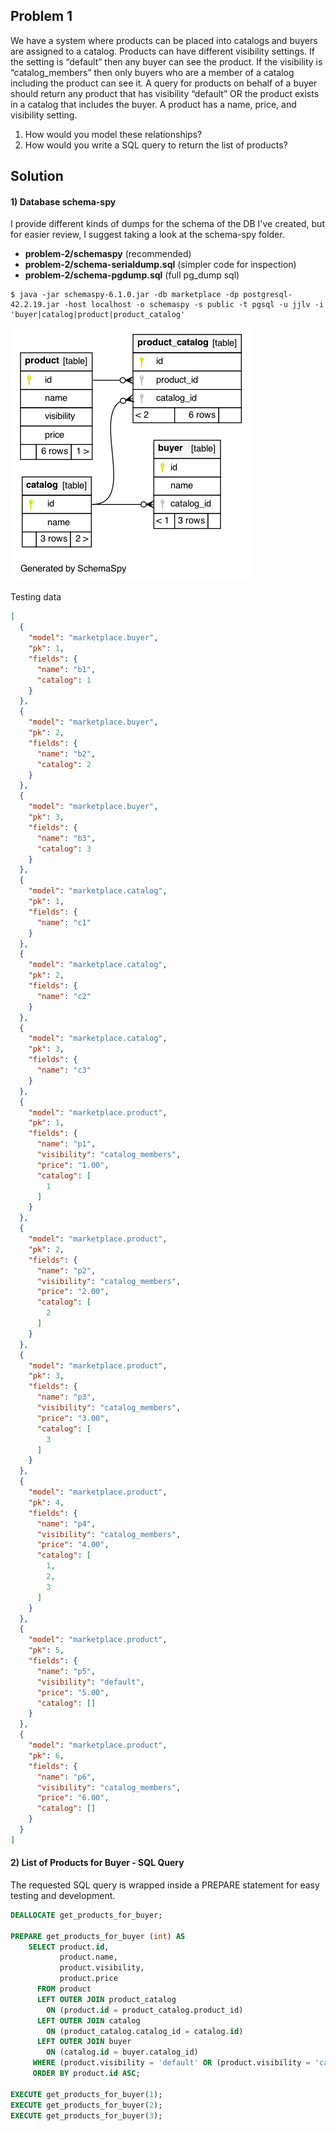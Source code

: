 ## Problem 1

We have a system where products can be placed into catalogs and buyers are assigned to a
catalog. Products can have different visibility settings. If the setting is “default” then any buyer
can see the product. If the visibility is “catalog_members” then only buyers who are a member of
a catalog including the product can see it. A query for products on behalf of a buyer should
return any product that has visibility “default” OR the product exists in a catalog that includes
the buyer. A product has a name, price, and visibility setting.

1. How would you model these relationships?
2. How would you write a SQL query to return the list of products?

## Solution

#### 1) Database schema-spy

I provide different kinds of dumps for the schema of the DB I've created, but for easier review, I suggest taking a look at the schema-spy folder.

- **problem-2/schemaspy** (recommended)
- **problem-2/schema-serialdump.sql** (simpler code for inspection)
- **problem-2/schema-pgdump.sql** (full pg_dump sql)

```shell
$ java -jar schemaspy-6.1.0.jar -db marketplace -dp postgresql-42.2.19.jar -host localhost -o schemaspy -s public -t pgsql -u jjlv -i 'buyer|catalog|product|product_catalog'
```

![diagram.png](./schemaspy/diagrams/summary/relationships.real.large.png)

Testing data

```json
[
  {
    "model": "marketplace.buyer",
    "pk": 1,
    "fields": {
      "name": "b1",
      "catalog": 1
    }
  },
  {
    "model": "marketplace.buyer",
    "pk": 2,
    "fields": {
      "name": "b2",
      "catalog": 2
    }
  },
  {
    "model": "marketplace.buyer",
    "pk": 3,
    "fields": {
      "name": "b3",
      "catalog": 3
    }
  },
  {
    "model": "marketplace.catalog",
    "pk": 1,
    "fields": {
      "name": "c1"
    }
  },
  {
    "model": "marketplace.catalog",
    "pk": 2,
    "fields": {
      "name": "c2"
    }
  },
  {
    "model": "marketplace.catalog",
    "pk": 3,
    "fields": {
      "name": "c3"
    }
  },
  {
    "model": "marketplace.product",
    "pk": 1,
    "fields": {
      "name": "p1",
      "visibility": "catalog_members",
      "price": "1.00",
      "catalog": [
        1
      ]
    }
  },
  {
    "model": "marketplace.product",
    "pk": 2,
    "fields": {
      "name": "p2",
      "visibility": "catalog_members",
      "price": "2.00",
      "catalog": [
        2
      ]
    }
  },
  {
    "model": "marketplace.product",
    "pk": 3,
    "fields": {
      "name": "p3",
      "visibility": "catalog_members",
      "price": "3.00",
      "catalog": [
        3
      ]
    }
  },
  {
    "model": "marketplace.product",
    "pk": 4,
    "fields": {
      "name": "p4",
      "visibility": "catalog_members",
      "price": "4.00",
      "catalog": [
        1,
        2,
        3
      ]
    }
  },
  {
    "model": "marketplace.product",
    "pk": 5,
    "fields": {
      "name": "p5",
      "visibility": "default",
      "price": "5.00",
      "catalog": []
    }
  },
  {
    "model": "marketplace.product",
    "pk": 6,
    "fields": {
      "name": "p6",
      "visibility": "catalog_members",
      "price": "6.00",
      "catalog": []
    }
  }
]
```

#### 2) List of Products for Buyer - SQL Query

The requested SQL query is wrapped inside a PREPARE statement for easy testing and development.

```sql
DEALLOCATE get_products_for_buyer;

PREPARE get_products_for_buyer (int) AS
	SELECT product.id,
	       product.name,
	       product.visibility,
	       product.price
	  FROM product
	  LEFT OUTER JOIN product_catalog
	    ON (product.id = product_catalog.product_id)
	  LEFT OUTER JOIN catalog
	    ON (product_catalog.catalog_id = catalog.id)
	  LEFT OUTER JOIN buyer
	    ON (catalog.id = buyer.catalog_id)
	 WHERE (product.visibility = 'default' OR (product.visibility = 'catalog_members' AND buyer.id = $1))
	 ORDER BY product.id ASC;

EXECUTE get_products_for_buyer(1);
EXECUTE get_products_for_buyer(2);
EXECUTE get_products_for_buyer(3);
```
